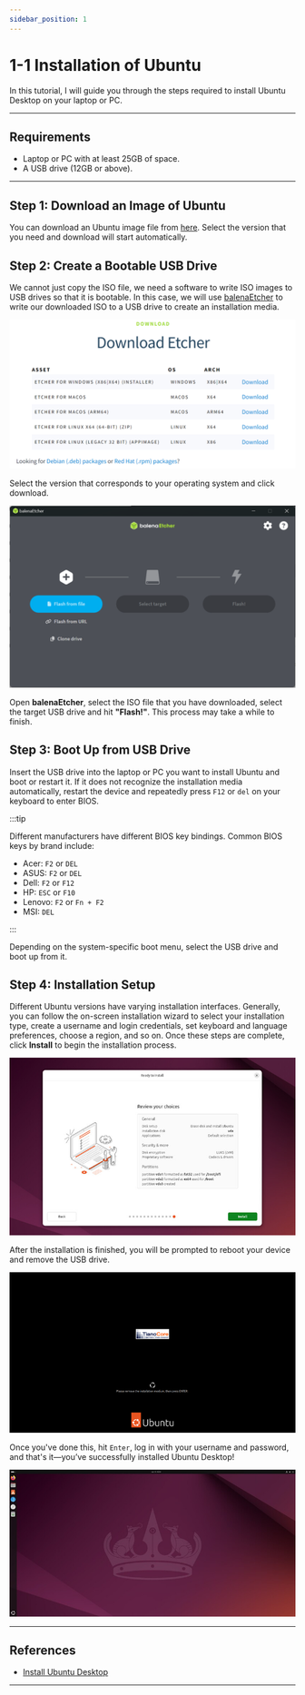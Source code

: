 ```yaml
---
sidebar_position: 1
---
```


# 1-1 Installation of Ubuntu

In this tutorial, I will guide you through the steps required to install Ubuntu Desktop on your laptop or PC.  

---

## Requirements

- Laptop or PC with at least 25GB of space.
- A USB drive (12GB or above).

---

## Step 1: Download an Image of Ubuntu
You can download an Ubuntu image file from [here](https://mirror.twds.com.tw/ubuntu-releases/). Select the version that you need and download will start automatically.  

## Step 2: Create a Bootable USB Drive
We cannot just copy the ISO file, we need a software to write ISO images to USB drives so that it is bootable. In this case, we will use [balenaEtcher](https://etcher.balena.io/) to write our downloaded ISO to a USB drive to create an installation media.  

![balenaEtcher](./img/1-1-0.png)

Select the version that corresponds to your operating system and click download.  

![balenaUI](./img/1-1-1.png)

Open **balenaEtcher**, select the ISO file that you have downloaded, select the target USB drive and hit **"Flash!"**. This process may take a while to finish.  

## Step 3: Boot Up from USB Drive
Insert the USB drive into the laptop or PC you want to install Ubuntu and boot or restart it. If it does not recognize the installation media automatically, restart the device and repeatedly press `F12` or `del` on your keyboard to enter BIOS.

:::tip

Different manufacturers have different BIOS key bindings. Common BIOS keys by brand include:
- Acer: `F2` or `DEL`
- ASUS: `F2` or `DEL`
- Dell: `F2` or `F12`
- HP: `ESC` or `F10`
- Lenovo: `F2` or `Fn + F2`
- MSI: `DEL`

:::

Depending on the system-specific boot menu, select the USB drive and boot up from it.

## Step 4: Installation Setup
Different Ubuntu versions have varying installation interfaces. Generally, you can follow the on-screen installation wizard to select your installation type, create a username and login credentials, set keyboard and language preferences, choose a region, and so on. Once these steps are complete, click **Install** to begin the installation process. 

![install0](./img/1-1-2.png)

After the installation is finished, you will be prompted to reboot your device and remove the USB drive.  

![install1](./img/1-1-3.png)

Once you've done this, hit `Enter`, log in with your username and password, and that's it—you’ve successfully installed Ubuntu Desktop!

![install2](./img/1-1-4.png)

---

## References

- [Install Ubuntu Desktop](https://ubuntu.com/tutorials/install-ubuntu-desktop#1-overview)

---